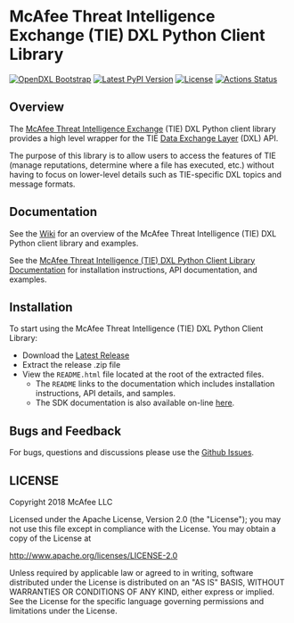 # McAfee Threat Intelligence Exchange (TIE) DXL Python Client Library
[![OpenDXL Bootstrap](https://img.shields.io/badge/Built%20With-OpenDXL%20Bootstrap-blue.svg)](https://github.com/opendxl/opendxl-bootstrap-python)
[![Latest PyPI Version](https://img.shields.io/pypi/v/dxltieclient.svg)](https://pypi.python.org/pypi/dxltieclient)
[![License](https://img.shields.io/badge/License-Apache%202.0-blue.svg)](https://opensource.org/licenses/Apache-2.0)
[![Actions Status](https://github.com/opendxl/opendxl-tie-client-python/workflows/Build/badge.svg)](https://github.com/opendxl/opendxl-tie-client-python/actions)


## Overview

The [McAfee Threat Intelligence Exchange](http://www.mcafee.com/us/products/threat-intelligence-exchange.aspx) (TIE) DXL Python
client library provides a high level wrapper for the TIE [Data Exchange Layer](http://www.mcafee.com/us/solutions/data-exchange-layer.aspx)
(DXL) API.

The purpose of this library is to allow users to access the features of TIE (manage reputations, determine where a file has executed, etc.) without having to focus on lower-level details such as TIE-specific DXL topics and message formats.

## Documentation

See the [Wiki](https://github.com/opendxl/opendxl-tie-client-python/wiki) for an overview of the McAfee Threat Intelligence (TIE) DXL Python client library and examples.

See the [McAfee Threat Intelligence (TIE) DXL Python Client Library Documentation](https://opendxl.github.io/opendxl-tie-client-python/pydoc) for
installation instructions, API documentation, and examples.

## Installation

To start using the McAfee Threat Intelligence (TIE) DXL Python Client Library:

* Download the [Latest Release](https://github.com/opendxl/opendxl-tie-client-python/releases/latest)
* Extract the release .zip file
* View the `README.html` file located at the root of the extracted files.
  * The `README` links to the documentation which includes installation instructions, API details, and samples.
  * The SDK documentation is also available on-line [here](https://opendxl.github.io/opendxl-tie-client-python/pydoc).

## Bugs and Feedback

For bugs, questions and discussions please use the [Github Issues](https://github.com/opendxl/opendxl-tie-client-python/issues).

## LICENSE

Copyright 2018 McAfee LLC

Licensed under the Apache License, Version 2.0 (the "License"); you may not use this file except in compliance with the License. You may obtain a copy of the License at

http://www.apache.org/licenses/LICENSE-2.0

Unless required by applicable law or agreed to in writing, software distributed under the License is distributed on an "AS IS" BASIS, WITHOUT WARRANTIES OR CONDITIONS OF ANY KIND, either express or implied. See the License for the specific language governing permissions and limitations under the License. 
